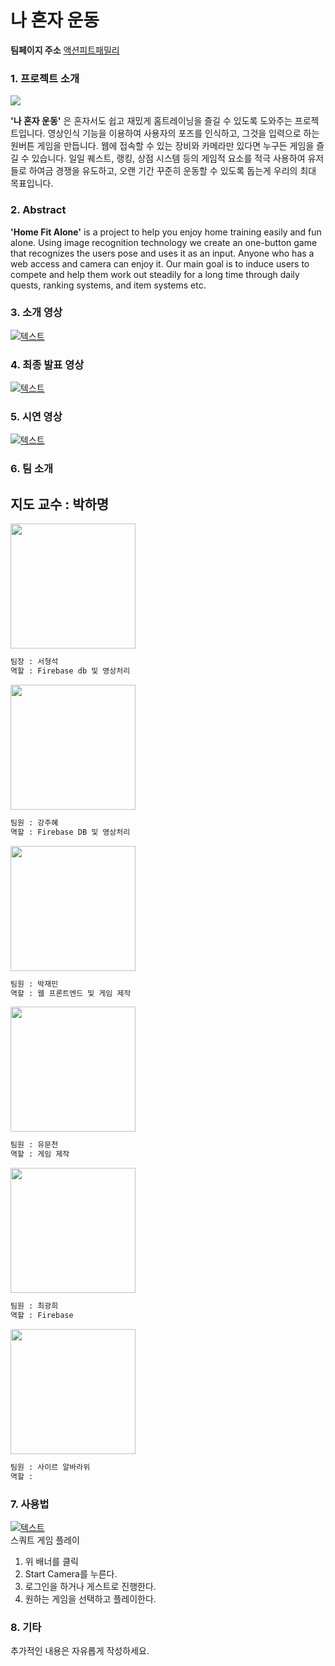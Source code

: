 
나 혼자 운동 
=============

**팀페이지 주소** [액션피트패밀리](https://github.com/kookmin-sw/capstone-2020-24)

### 1. 프로젝트 소개
<img src="https://user-images.githubusercontent.com/41886825/77662443-36613b80-6fbf-11ea-98c1-6779632a8bce.png"></img>
 
  **'나 혼자 운동'** 은 혼자서도 쉽고 재밌게 홈트레이닝을 즐길 수 있도록 도와주는 프로젝트입니다. 
영상인식 기능을 이용하여 사용자의 포즈를 인식하고, 그것을 입력으로 하는 원버튼 게임을 만듭니다. 웹에 접속할 수 있는 장비와 카메라만 있다면 누구든 게임을 즐길 수 있습니다. 일일 퀘스트, 랭킹, 상점 시스템 등의 게임적 요소를 적극 사용하여 유저들로 하여금 경쟁을 유도하고, 오랜 기간 꾸준히 운동할 수 있도록 돕는게 우리의 최대 목표입니다.

### 2. Abstract
  **'Home Fit Alone'** is a project to help you enjoy home training easily and fun alone. Using image recognition technology we create an one-button game that recognizes the users pose and uses it as an input. Anyone who has a web access and camera can enjoy it. Our main goal is to induce users to compete and help them work out steadily for a long time through daily quests, ranking systems, 
and item systems etc.

### 3. 소개 영상
[![텍스트](https://user-images.githubusercontent.com/41886825/77716183-e5822f00-7020-11ea-9fef-8e5a5bfc64bb.png)](https://youtu.be/4XUc72WqI-I)

### 4. 최종 발표 영상
[![텍스트](https://user-images.githubusercontent.com/30205073/84559324-94a6ea80-ad74-11ea-9e08-3e8463b7befe.PNG)](https://youtu.be/8NvPUbbbJP4-I)

### 5. 시연 영상
[![텍스트](https://user-images.githubusercontent.com/30205073/84559523-4397f600-ad76-11ea-953a-918d315e37c8.png)](https://youtu.be/u3xIxP45Ak8-I)

### 6. 팀 소개

**지도 교수 : 박하명**
-------------
   
<img width="200" src="https://user-images.githubusercontent.com/30205073/77715644-79eb9200-701f-11ea-98fd-cd6af1d22a81.jpg"></img>
```markdown
팀장 : 서형석
역할 : Firebase db 및 영상처리
```
<img width="200" src="https://user-images.githubusercontent.com/12998163/77720980-dbfec400-702c-11ea-9429-5cfcc35cf363.jpg"></img>
```markdown
팀원 : 강주혜
역할 : Firebase DB 및 영상처리
```
<img width="200" src="https://user-images.githubusercontent.com/41886825/77715560-44df3f80-701f-11ea-87a6-a8bbede8c3e7.png"></img>
```markdown
팀원 : 박재민
역할 : 웹 프론트엔드 및 게임 제작
```
<img width="200" src="https://user-images.githubusercontent.com/41886825/77663023-ee8ee400-6fbf-11ea-887d-08eec9f228d1.jpg"></img>
```markdown
팀원 : 유문천
역할 : 게임 제작
```
<img width="200" src="https://user-images.githubusercontent.com/41886825/77666482-5b0be200-6fc4-11ea-9de3-8c7b9476a1f2.jpg"></img>
```markdown
팀원 : 최광희
역할 : Firebase 
```
<img width="200" src="https://user-images.githubusercontent.com/30205073/84559368-fa937200-ad74-11ea-8fed-366c8a3f772c.jpg"></img>
```markdown
팀원 : 사이르 알바라위
역할 : 
```

### 7. 사용법

[![텍스트](https://user-images.githubusercontent.com/41886825/77662443-36613b80-6fbf-11ea-98c1-6779632a8bce.png)](https://actionfitfamily1.web.app/)
</br>스쿼트 게임 플레이
1. 위 배너를 클릭
2. Start Camera를 누른다.
3. 로그인을 하거나 게스트로 진행한다.
4. 원하는 게임을 선택하고 플레이한다.

### 8. 기타

추가적인 내용은 자유롭게 작성하세요.
